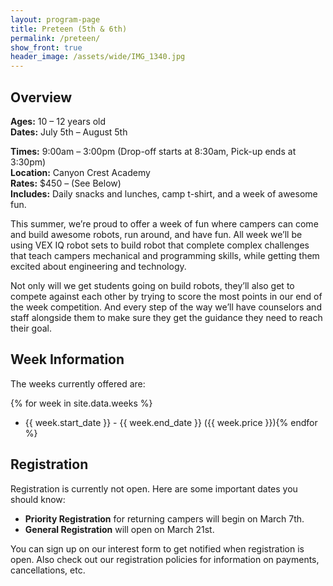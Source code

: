 ```yaml
---
layout: program-page
title: Preteen (5th & 6th)
permalink: /preteen/
show_front: true
header_image: /assets/wide/IMG_1340.jpg
---
```


## Overview
**Ages:** 10 – 12 years old  
**Dates:** July 5th – August 5th  

**Times:** 9:00am – 3:00pm (Drop-off starts at 8:30am, Pick-up ends at 3:30pm)  
**Location:** Canyon Crest Academy  
**Rates:** $450 – (See Below)  
**Includes:** Daily snacks and lunches, camp t-shirt, and a week of awesome fun.  

This summer, we’re proud to offer a week of fun where campers can come and build awesome robots, run around, and have fun. All week we’ll be using VEX IQ robot sets to build robot that complete complex challenges that teach campers mechanical and programming skills, while getting them excited about engineering and technology.

Not only will we get students going on build robots, they’ll also get to compete against each other by trying to score the most points in our end of the week competition. And every step of the way we’ll have counselors and staff alongside them to make sure they get the guidance they need to reach their goal.

## Week Information
The weeks currently offered are:

{% for week in site.data.weeks %}
- {{ week.start_date }} - {{ week.end_date }} ({{ week.price }}){% endfor %}

## Registration
Registration is currently not open. Here are some important dates you should know:

- **Priority Registration** for returning campers will begin on March 7th.
- **General Registration** will open on March 21st.

You can sign up on our interest form to get notified when registration is open. Also check out our registration policies for information on payments, cancellations, etc.
